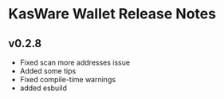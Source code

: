 # KasWare Wallet Release Notes

## v0.2.8

- Fixed scan more addresses issue
- Added some tips
- Fixed compile-time warnings
- added esbuild
